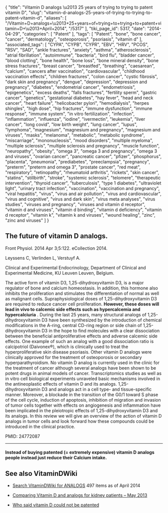{
    "title": "Vitamin D analogs \u2013 25 years of trying to trying to patent vitamin D",
    "slug": "vitamin-d-analogs-25-years-of-trying-to-trying-to-patent-vitamin-d",
    "aliases": [
        "/Vitamin+D+analogs+\u2013+25+years+of+trying+to+trying+to+patent+vitamin+D+\u2013+April+2014",
        "/5317"
    ],
    "tiki_page_id": 5317,
    "date": "2014-04-29",
    "categories": [
        "Patent"
    ],
    "tags": [
        "Patent",
        "bone",
        "bone cancer",
        "cancer",
        "dermatology",
        "osteoporosis",
        "psoriasis",
        "vitamin d"
    ],
    "associated_tags": [
        "CYPA",
        "CYPB",
        "CYPR",
        "EBV",
        "HRV",
        "PCOS",
        "RSV",
        "SAD",
        "ankle fractures",
        "anxiety",
        "asthma",
        "atherosclerosis",
        "atrial fibrillation",
        "autoimmune",
        "bacteria",
        "bird flu",
        "bladder cancer",
        "blood clotting",
        "bone health",
        "bone loss",
        "bone mineral density",
        "bone stress fractures",
        "breast cancer",
        "breastfed",
        "breathing",
        "caesarean",
        "calcium",
        "cancers after vaccination",
        "cardiovascular",
        "childhood vaccination effects",
        "children fractures",
        "colon cancer",
        "cystic fibrosis",
        "dark skin and pregnancy",
        "dengue",
        "depression",
        "depression and pregnancy",
        "diabetes",
        "endometrial cancer",
        "endometriosis",
        "epigenetics",
        "excess deaths",
        "falls fractures",
        "fertility sperm",
        "gastric cancer",
        "genetics",
        "gestational diabetes",
        "hay fever",
        "head and neck cancer",
        "heart failure",
        "helicobacter pylori",
        "hemodialysis",
        "herpes shingles",
        "high dose",
        "hip fractures",
        "immune dysfunction",
        "immune response",
        "immune system",
        "in vitro fertilization",
        "infection",
        "inflammation",
        "influenza",
        "iodine",
        "ivermectin",
        "leukemia",
        "liver cancer",
        "long covid",
        "low birth weight",
        "lung cancer",
        "lupus",
        "lymphoma",
        "magnesium",
        "magnesium and pregnancy",
        "magnesium and viruses",
        "masks",
        "melanoma",
        "metabolic",
        "metabolic syndrome",
        "miscarriage",
        "mononucleosis",
        "mood disorders",
        "multiple myeloma",
        "multiple sclerosis",
        "multiple sclerosis and pregnancy",
        "muscle function",
        "neuropathy",
        "obesity",
        "omega 3",
        "omega 3 and pregnancy",
        "omega 3 and viruses",
        "ovarian cancer",
        "pancreatic cancer",
        "pfizer",
        "phosphorus",
        "placenta",
        "pneumonia",
        "prediabetes",
        "preeclampsia",
        "pregnancy",
        "preterm",
        "preterm and omega 3",
        "prostate cancer",
        "red meat",
        "respiratory",
        "retinopathy",
        "rheumatoid arthritis",
        "rickets",
        "skin cancer",
        "statins",
        "stillbirth",
        "stroke",
        "systemic sclerosis",
        "telomere",
        "therapeutic intervention",
        "thyroid cancer",
        "tuberculosis",
        "type 1 diabetes",
        "ultraviolet light",
        "urinary tract infection",
        "vaccination",
        "vaccination and pregnancy",
        "viral hepatitis",
        "virus",
        "virus and air pollution",
        "virus and cardiovascular",
        "virus and cognitive",
        "virus and dark skin",
        "virus meta analyses",
        "virus studies",
        "viruses and pregnancy",
        "viruses and vitamin d receptor",
        "vitamin d and viruses",
        "vitamin d binding",
        "vitamin d deficiency",
        "vitamin d receptor",
        "vitamin k",
        "vitamin k and viruses",
        "wound healing",
        "zinc",
        "zinc and viruses"
    ]
}


## The future of vitamin D analogs.

Front Physiol. 2014 Apr 3;5:122. eCollection 2014.

Leyssens C, Verlinden L, Verstuyf A.

Clinical and Experimental Endocrinology, Department of Clinical and Experimental Medicine, KU Leuven Leuven, Belgium.

The active form of vitamin D3, 1,25-dihydroxyvitamin D3, is a major regulator of bone and calcium homeostasis. In addition, this hormone also inhibits the proliferation and stimulates the differentiation of normal as well as malignant cells. Supraphysiological doses of 1,25-dihydroxyvitamin D3 are required to reduce cancer cell proliferation.  **However, these doses will lead in vivo to calcemic side effects such as hypercalcemia and hypercalciuria** . During the last 25 years, many structural analogs of 1,25-dihydroxyvitamin D3 have been synthesized by the introduction of chemical modifications in the A-ring, central CD-ring region or side chain of 1,25-dihydroxyvitamin D3 in the hope to find molecules with a clear dissociation between the beneficial antiproliferative effects and adverse calcemic side effects. One example of such an analog with a good dissociation ratio is calcipotriol (Daivonex®), which is clinically used to treat the hyperproliferative skin disease psoriasis. Other vitamin D analogs were clinically approved for the treatment of osteoporosis or secondary hyperparathyroidism. No vitamin D analog is currently used in the clinic for the treatment of cancer although several analogs have been shown to be potent drugs in animal models of cancer. Transcriptomics studies as well as in vitro cell biological experiments unraveled basic mechanisms involved in the antineoplastic effects of vitamin D and its analogs. 1,25-dihydroxyvitamin D3 and analogs act in a cell type- and tissue-specific manner. Moreover, a blockade in the transition of the G0/1 toward S phase of the cell cycle, induction of apoptosis, inhibition of migration and invasion of tumor cells together with effects on angiogenesis and inflammation have been implicated in the pleiotropic effects of 1,25-dihydroxyvitamin D3 and its analogs. In this review we will give an overview of the action of vitamin D analogs in tumor cells and look forward how these compounds could be introduced in the clinical practice.

PMID: 24772087

---

#### Instead of buying patented (= extremely expensive) vitamin D analogs people instead just reduce their Calcium intake.

## See also VitaminDWiki

* [Search VitaminDWiki for ANALOGS](https://www.VitaminDWiki.com/Search+Results?hl=en&oe=UTF-8&ie=UTF-8&btnG=Google+Search&googles.x=0&googles.y=0&q=analogs&domains=VitaminDWiki.com&sitesearch=VitaminDWiki.com) 497 items as of April 2014

* [Comparing Vitamin D and analogs for kidney patients – May 2013](/posts/comparing-vitamin-d-and-analogs-for-kidney-patients)

* [Who said vitamin D could not be patented](/tags/who-said-vitamin-d-could-not-be-patented.html)
